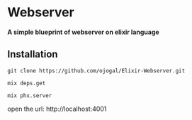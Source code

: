 # Webserver

**A simple blueprint of webserver on elixir language**

## Installation

```
git clone https://github.com/ojogal/Elixir-Webserver.git
```

```
mix deps.get
```

```
mix phx.server
```

open the url: http://localhost:4001